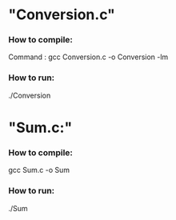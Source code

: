 # "Conversion.c"
### How to compile:
Command : gcc Conversion.c -o Conversion -lm
### How to run:
./Conversion


# "Sum.c:"
### How to compile:
gcc Sum.c -o Sum
### How to run:
./Sum